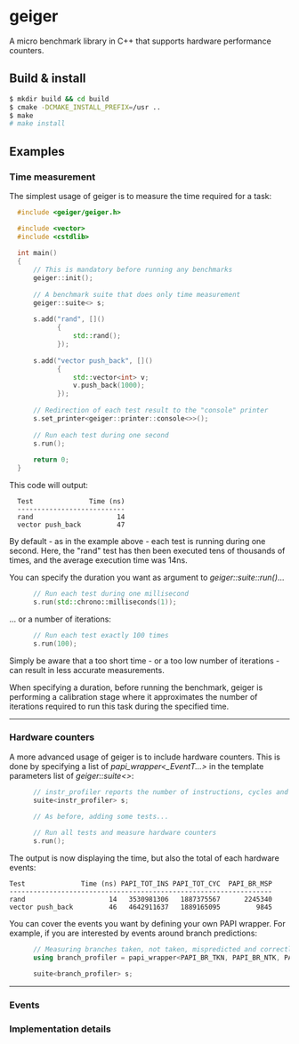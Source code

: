 geiger
=====
A micro benchmark library in C++ that supports hardware performance counters.


Build & install
---------------
```bash
$ mkdir build && cd build
$ cmake -DCMAKE_INSTALL_PREFIX=/usr ..
$ make
# make install
```


Examples
--------

### Time measurement
The simplest usage of geiger is to measure the time required for a task:

```c++
  #include <geiger/geiger.h>

  #include <vector>
  #include <cstdlib>
  
  int main()
  {
      // This is mandatory before running any benchmarks
      geiger::init();
  
      // A benchmark suite that does only time measurement
      geiger::suite<> s;
  
      s.add("rand", []()
            {
                std::rand();
            });
  
      s.add("vector push_back", []()
            {
                std::vector<int> v;
                v.push_back(1000);
            });
  
      // Redirection of each test result to the "console" printer
      s.set_printer<geiger::printer::console<>>();
  
      // Run each test during one second
      s.run();
  
      return 0;
  }
```

This code will output:

```
  Test              Time (ns)
  ---------------------------
  rand                     14
  vector push_back         47
```

By default - as in the example above - each test is running during one second. Here, the "rand" test has then been executed
tens of thousands of times, and the average execution time was 14ns. 

You can specify the duration you want as argument to *geiger::suite::run()*...

```c++
      // Run each test during one millisecond
      s.run(std::chrono::milliseconds(1));
```

... or a number of iterations:

```c++
      // Run each test exactly 100 times
      s.run(100);
```

Simply be aware that a too short time - or a too low number of iterations - can result in less accurate measurements.

When specifying a duration, before running the benchmark, geiger is performing a calibration stage where it approximates the number of iterations required to run this task during the specified time.


---

### Hardware counters
A more advanced usage of geiger is to include hardware counters. This is done by specifying a list of *papi_wrapper<_EventT...>* in the
template parameters list of *geiger::suite<>*:

```c++
      // instr_profiler reports the number of instructions, cycles and mispredicted branches
      suite<instr_profiler> s;
      
      // As before, adding some tests...

      // Run all tests and measure hardware counters
      s.run();
```

The output is now displaying the time, but also the total of each hardware events:

```
Test              Time (ns) PAPI_TOT_INS PAPI_TOT_CYC  PAPI_BR_MSP
------------------------------------------------------------------
rand                     14   3530981306   1887375567      2245340
vector push_back         46   4642911637   1889165095         9845
```
  
You can cover the events you want by defining your own PAPI wrapper. For example, if you are interested by events
around branch predictions:

```c++
      // Measuring branches taken, not taken, mispredicted and correctly predicted
      using branch_profiler = papi_wrapper<PAPI_BR_TKN, PAPI_BR_NTK, PAPI_BR_MSP, PAPI_BR_PRC>

      suite<branch_profiler> s;
```


---

### Events
### Implementation details
